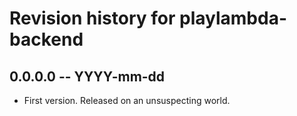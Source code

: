 # Revision history for playlambda-backend

## 0.0.0.0 -- YYYY-mm-dd

* First version. Released on an unsuspecting world.
